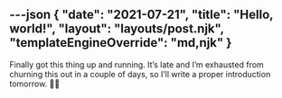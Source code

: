 ---json
{
	"date": "2021-07-21",
	"title": "Hello, world!",
	"layout": "layouts/post.njk",
	"templateEngineOverride": "md,njk"
}
---

Finally got this thing up and running. It’s late and I’m exhausted from churning this out in a couple of days, so I’ll write a proper introduction tomorrow. ✌🏼